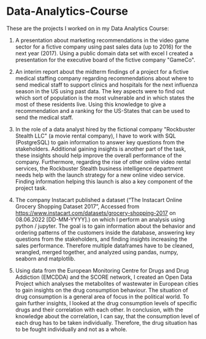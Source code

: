 # Data-Analytics-Course

These are the projects I worked on in my Data Analytics Course:


1. A presentation about marketing recommendations in the video game sector for a fictive company using past sales data (up to 2016) for the next year (2017). Using a public domain data set with excel I created a presentation for the executive board of the fictive company "GameCo".

2. An interim report about the midterm findings of a project for a fictive medical staffing company regarding recommendations about where to send medical staff to support clinics and hospitals for the next influenza season in the US using past data. The key aspects were to find out which sort of population is the most vulnerable and in which states the most of these residents live. Using this knowledge to give a recommendation and a ranking for the US-States that can be used to send the medical staff.

3. In the role of a data analyst hired by the fictional company "Rockbuster Stealth LLC" (a movie rental company), I have to work with SQL (PostgreSQL) to gain information to answer key questions from the stakeholders. Additional gaining insights is another part of the task, these insights should help improve the overall performance of the company. Furthermore, regarding the rise of other online video rental services, the Rockbuster Stealth business intelligence department needs help with the launch strategy for a new online video service. Finding information helping this launch is also a key component of the project task.

4. The company Instacart published a dataset (“The Instacart Online Grocery Shopping Dataset 2017”, Accessed from https://www.instacart.com/datasets/grocery-shopping-2017 on 08.06.2022 [DD-MM-YYYY].) on which I perform an analysis using python / jupyter. The goal is to gain information about the behavior and ordering patterns of the customers inside the database, answering key questions from the stakeholders, and finding insights increasing the sales performance. Therefore multiple dataframes have to be cleaned, wrangled, merged together, and analyzed using pandas, numpy, seaborn and matplotlib.

5. Using data from the European Monitoring Centre for Drugs and Drug Addiction (EMCDDA) and the SCORE network, I created an Open Data Project which analyses the metabolites of wastewater in European cities to gain insights on the drug consumption behaviour. The situation of drug consumption is a general area of focus in the political world. To gain further insights, I looked at the drug consumption levels of specific drugs and their correlation with each other. In conclusion, with the knowledge about the correlation, I can say, that the consumption level of each drug has to be taken individually. Therefore, the drug situation has to be fought individually and not as a whole.



